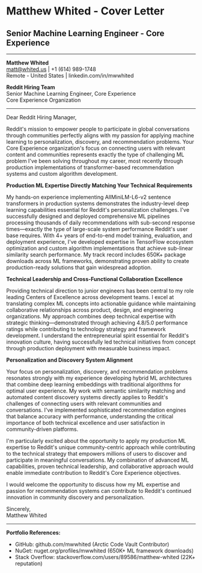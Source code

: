 # Matthew Whited - Cover Letter
## Senior Machine Learning Engineer - Core Experience

---

**Matthew Whited**  
matt@whited.us | +1 (614) 989-1748  
Remote - United States | linkedin.com/in/mwwhited  

**Reddit Hiring Team**  
Senior Machine Learning Engineer, Core Experience  
Core Experience Organization  

---

Dear Reddit Hiring Manager,

Reddit's mission to empower people to participate in global conversations through communities perfectly aligns with my passion for applying machine learning to personalization, discovery, and recommendation problems. Your Core Experience organization's focus on connecting users with relevant content and communities represents exactly the type of challenging ML problem I've been solving throughout my career, most recently through production implementations of transformer-based recommendation systems and custom algorithm development.

**Production ML Expertise Directly Matching Your Technical Requirements**

My hands-on experience implementing AllMiniLM-L6-v2 sentence transformers in production systems demonstrates the industry-level deep learning capabilities essential for Reddit's personalization challenges. I've successfully designed and deployed comprehensive ML pipelines processing thousands of daily recommendations with sub-second response times—exactly the type of large-scale system performance Reddit's user base requires. With 4+ years of end-to-end model training, evaluation, and deployment experience, I've developed expertise in TensorFlow ecosystem optimization and custom algorithm implementations that achieve sub-linear similarity search performance. My track record includes 650K+ package downloads across ML frameworks, demonstrating proven ability to create production-ready solutions that gain widespread adoption.

**Technical Leadership and Cross-Functional Collaboration Excellence**

Providing technical direction to junior engineers has been central to my role leading Centers of Excellence across development teams. I excel at translating complex ML concepts into actionable guidance while maintaining collaborative relationships across product, design, and engineering organizations. My approach combines deep technical expertise with strategic thinking—demonstrated through achieving 4.8/5.0 performance ratings while contributing to technology strategy and framework development. I understand the entrepreneurial spirit essential for Reddit's innovation culture, having successfully led technical initiatives from concept through production deployment with measurable business impact.

**Personalization and Discovery System Alignment**

Your focus on personalization, discovery, and recommendation problems resonates strongly with my experience developing hybrid ML architectures that combine deep learning embeddings with traditional algorithms for optimal user experience. My work with semantic similarity matching and automated content discovery systems directly applies to Reddit's challenges of connecting users with relevant communities and conversations. I've implemented sophisticated recommendation engines that balance accuracy with performance, understanding the critical importance of both technical excellence and user satisfaction in community-driven platforms.

I'm particularly excited about the opportunity to apply my production ML expertise to Reddit's unique community-centric approach while contributing to the technical strategy that empowers millions of users to discover and participate in meaningful conversations. My combination of advanced ML capabilities, proven technical leadership, and collaborative approach would enable immediate contribution to Reddit's Core Experience objectives.

I would welcome the opportunity to discuss how my ML expertise and passion for recommendation systems can contribute to Reddit's continued innovation in community discovery and personalization.

Sincerely,  
Matthew Whited

---

**Portfolio References:**
- GitHub: github.com/mwwhited (Arctic Code Vault Contributor)
- NuGet: nuget.org/profiles/mwwhited (650K+ ML framework downloads)
- Stack Overflow: stackoverflow.com/users/89586/matthew-whited (22K+ reputation)